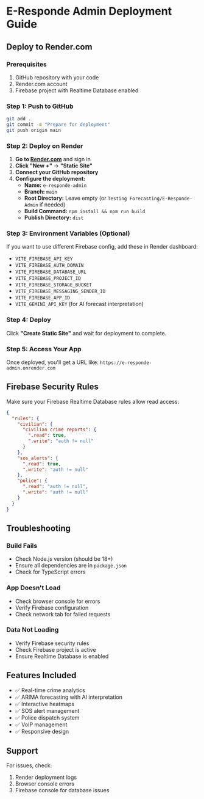 # E-Responde Admin Deployment Guide

## Deploy to Render.com

### Prerequisites
1. GitHub repository with your code
2. Render.com account
3. Firebase project with Realtime Database enabled

### Step 1: Push to GitHub
```bash
git add .
git commit -m "Prepare for deployment"
git push origin main
```

### Step 2: Deploy on Render

1. **Go to [Render.com](https://render.com)** and sign in
2. **Click "New +"** → **"Static Site"**
3. **Connect your GitHub repository**
4. **Configure the deployment:**
   - **Name:** `e-responde-admin`
   - **Branch:** `main`
   - **Root Directory:** Leave empty (or `Testing Forecasting/E-Responde-Admin` if needed)
   - **Build Command:** `npm install && npm run build`
   - **Publish Directory:** `dist`

### Step 3: Environment Variables (Optional)
If you want to use different Firebase config, add these in Render dashboard:
- `VITE_FIREBASE_API_KEY`
- `VITE_FIREBASE_AUTH_DOMAIN`
- `VITE_FIREBASE_DATABASE_URL`
- `VITE_FIREBASE_PROJECT_ID`
- `VITE_FIREBASE_STORAGE_BUCKET`
- `VITE_FIREBASE_MESSAGING_SENDER_ID`
- `VITE_FIREBASE_APP_ID`
- `VITE_GEMINI_API_KEY` (for AI forecast interpretation)

### Step 4: Deploy
Click **"Create Static Site"** and wait for deployment to complete.

### Step 5: Access Your App
Once deployed, you'll get a URL like: `https://e-responde-admin.onrender.com`

## Firebase Security Rules

Make sure your Firebase Realtime Database rules allow read access:

```json
{
  "rules": {
    "civilian": {
      "civilian crime reports": {
        ".read": true,
        ".write": "auth != null"
      }
    },
    "sos_alerts": {
      ".read": true,
      ".write": "auth != null"
    },
    "police": {
      ".read": "auth != null",
      ".write": "auth != null"
    }
  }
}
```

## Troubleshooting

### Build Fails
- Check Node.js version (should be 18+)
- Ensure all dependencies are in `package.json`
- Check for TypeScript errors

### App Doesn't Load
- Check browser console for errors
- Verify Firebase configuration
- Check network tab for failed requests

### Data Not Loading
- Verify Firebase security rules
- Check Firebase project is active
- Ensure Realtime Database is enabled

## Features Included
- ✅ Real-time crime analytics
- ✅ ARIMA forecasting with AI interpretation
- ✅ Interactive heatmaps
- ✅ SOS alert management
- ✅ Police dispatch system
- ✅ VoIP management
- ✅ Responsive design

## Support
For issues, check:
1. Render deployment logs
2. Browser console errors
3. Firebase console for database issues
